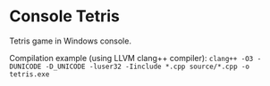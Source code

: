 # Console Tetris
Tetris game in Windows console.

Compilation example (using LLVM clang++ compiler): `clang++ -O3 -DUNICODE -D_UNICODE -luser32 -Iinclude *.cpp source/*.cpp -o tetris.exe`

